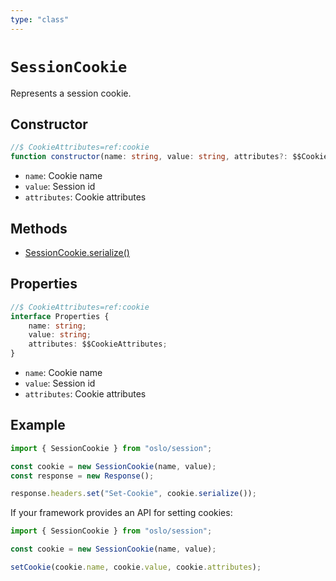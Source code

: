 ```yaml
---
type: "class"
---
```


# `SessionCookie`

Represents a session cookie.

## Constructor

```ts
//$ CookieAttributes=ref:cookie
function constructor(name: string, value: string, attributes?: $$CookieAttributes): this;
```

- `name`: Cookie name
- `value`: Session id
- `attributes`: Cookie attributes

## Methods

- [SessionCookie.serialize()](ref:session)

## Properties

```ts
//$ CookieAttributes=ref:cookie
interface Properties {
	name: string;
	value: string;
	attributes: $$CookieAttributes;
}
```

- `name`: Cookie name
- `value`: Session id
- `attributes`: Cookie attributes

## Example

```ts
import { SessionCookie } from "oslo/session";

const cookie = new SessionCookie(name, value);
const response = new Response();

response.headers.set("Set-Cookie", cookie.serialize());
```

If your framework provides an API for setting cookies:

```ts
import { SessionCookie } from "oslo/session";

const cookie = new SessionCookie(name, value);

setCookie(cookie.name, cookie.value, cookie.attributes);
```
